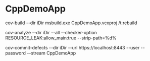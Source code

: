 # CppDemoApp


cov-build --dir iDir msbuild.exe CppDemoApp.vcxproj /t:rebuild


cov-analyze --dir iDir --all --checker-option RESOURCE_LEAK:allow_main:true --strip-path=%d%


cov-commit-defects --dir iDir --url https://localhost:8443 --user <username> --password <password> --stream CppDemoApp
